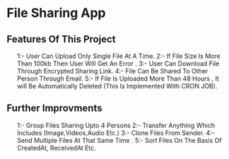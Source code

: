 # File Sharing App 



## Features Of This Project
<ol>
1:- User Can Upload Only Single File At A Time.
 2:- If File Size Is More Than 100kb Then User Will Get An Error . 
 3:- User Can Download File Through Encrypted Sharing Link.
 4:- File Can Be Shared To Other Person Through Email.
 5:- If File Is Uploaded More Than 48 Hours , It will Be Automatically Deleted (This Is Implemented With CRON JOB).
  </ol>


## Further Improvments
<ol>
1:- Group Files Sharing Upto 4 Persons
2:- Transfer Anything Which Includes (Image,Videos,Audio Etc.)
3:- Clone Files From Sender.
4:- Send Multiple Files At That Same Time .
5:- Sort Files On The Basis Of CreatedAt, ReceivedAt Etc.
  </ol>
